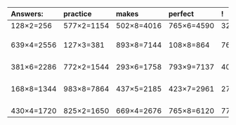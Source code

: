 | Answers: | practice | makes | perfect | ! |
| :--- | :--- | :--- | :--- | :--- |
| 128×2=256 | 577×2=1154 | 502×8=4016 | 765×6=4590 | 327×5=1635 | 
|   |   |   |   |   | 
|   |   |   |   |   | 
|   |   |   |   |   | 
| 639×4=2556 | 127×3=381 | 893×8=7144 | 108×8=864 | 760×5=3800 | 
|   |   |   |   |   | 
|   |   |   |   |   | 
|   |   |   |   |   | 
|   |   |   |   |   | 
| 381×6=2286 | 772×2=1544 | 293×6=1758 | 793×9=7137 | 407×2=814 | 
|   |   |   |   |   | 
|   |   |   |   |   | 
|   |   |   |   |   | 
|   |   |   |   |   | 
| 168×8=1344 | 983×8=7864 | 437×5=2185 | 423×7=2961 | 272×3=816 | 
|   |   |   |   |   | 
|   |   |   |   |   | 
|   |   |   |   |   | 
|   |   |   |   |   | 
| 430×4=1720 | 825×2=1650 | 669×4=2676 | 765×8=6120 | 773×2=1546 | 
